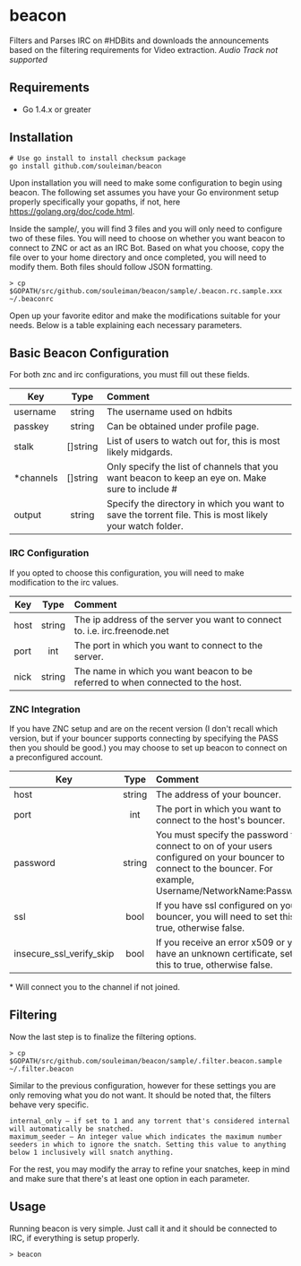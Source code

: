 beacon
=========
Filters and Parses IRC on #HDBits and downloads the announcements based on the filtering requirements for Video extraction. *Audio Track not supported*

Requirements
------------
* Go 1.4.x or greater

## Installation
    # Use go install to install checksum package
    go install github.com/souleiman/beacon

Upon installation you will need to make some configuration to begin using beacon. The following set assumes you have your Go environment setup properly specifically your gopaths, if not, here https://golang.org/doc/code.html. 

Inside the sample/, you will find 3 files and you will only need to configure two of these files. You will need to choose on whether you want beacon to connect to ZNC or act as an IRC Bot. Based on what you choose, copy the file over to your home directory and once completed, you will need to modify them. Both files should follow JSON formatting.

    > cp $GOPATH/src/github.com/souleiman/beacon/sample/.beacon.rc.sample.xxx ~/.beaconrc

Open up your favorite editor and make the modifications suitable for your needs. Below is a table explaining each necessary parameters. 

## Basic Beacon Configuration
For both znc and irc configurations, you must fill out these fields.

Key | Type | Comment |
-----|:---------:|:------|
username|string| The username used on hdbits
passkey|string| Can be obtained under profile page.
stalk|[]string| List of users to watch out for, this is most likely midgards.
*channels|[]string| Only specify the list of channels that you want beacon to keep an eye on. Make sure to include #
output|string| Specify the directory in which you want to save the torrent file. This is most likely your watch folder.

### IRC Configuration
If you opted to choose this configuration, you will need to make modification to the irc values.

Key | Type | Comment |
-----|:---------:|:------|
host|string| The ip address of the server you want to connect to. i.e. irc.freenode.net
port|int| The port in which you want to connect to the server.
nick|string| The name in which you want beacon to be referred to when connected to the host.

### ZNC Integration
If you have ZNC setup and are on the recent version (I don't recall which version, but if your bouncer supports connecting by specifying the PASS then you should be good.) you may choose to set up beacon to connect on a preconfigured account.

Key | Type | Comment |
-----|:---------:|:------|
host|string| The address of your bouncer.
port|int| The port in which you want to connect to the host's bouncer.
password|string| You must specify the password to connect to on of your users configured on your bouncer to connect to the bouncer. For example, Username/NetworkName:Password
ssl|bool| If you have ssl configured on your bouncer, you will need to set this to true, otherwise false.
insecure_ssl_verify_skip|bool| If you receive an error x509 or you have an unknown certificate, set this to true, otherwise false.

\* Will connect you to the channel if not joined.

## Filtering
Now the last step is to finalize the filtering options.

    > cp $GOPATH/src/github.com/souleiman/beacon/sample/.filter.beacon.sample ~/.filter.beacon

Similar to the previous configuration, however for these settings you are only removing what you do not want. It should be noted that, the filters behave very specific.

    internal_only — if set to 1 and any torrent that's considered internal will automatically be snatched.
    maximum_seeder — An integer value which indicates the maximum number seeders in which to ignore the snatch. Setting this value to anything below 1 inclusively will snatch anything.
    
For the rest, you may modify the array to refine your snatches, keep in mind and make sure that there's at least one option in each parameter.

Usage
-------

Running beacon is very simple. Just call it and it should be connected to IRC, if everything is setup properly.

    > beacon
